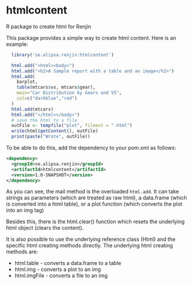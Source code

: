 # htmlcontent
R package to create html for Renjin 

This package provides a simple way to create html content.
Here is an example:
```r
  library('se.alipsa.renjin:htmlcontent')

  html.add("<html><body>")
  html.add("<h2>A Sample report with a table and an image</h2>")
  html.add(
    barplot,
    table(mtcars$vs, mtcars$gear),
    main="Car Distribution by Gears and VS",
    col=c("darkblue","red")
  )
  html.add(mtcars)
  html.add("</html></body>")
  # save the html to a file
  outFile <- tempfile("plot", fileext = ".html")
  write(html$getContent(), outFile)
  print(paste("Wrote", outFile))
```
To be able to do this, add the dependency to your pom.xml as follows:
```xml
<dependency>
  <groupId>se.alipsa.renjin</groupId>
  <artifactId>htmlcontent</artifactId>
  <version>1.0-SNAPSHOT</version>
</dependency>
```
As you can see, the mail method is the overloaded `html.add`. It can take
strings as parameters (which are treated as raw html),
a data.frame (which is converted into a html table), 
or a plot function (which converts the plot into an img tag)

Besides this, there is the html.clear() function which resets the 
underlying html object (clears the content).

It is also possible to use the underlying reference class (Html) and the specific
html creating methods directly. The underlying html creating methods are:
- html.table - converts a data.frame to a table
- html.img - converts a plot to an img
- html.imgFile - converts a file to an img

